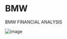# BMW
BMW FINANCIAL ANALYSIS

![image](https://github.com/elho2007/BMW/assets/34011591/f2f9cfd2-6341-455d-93f9-7fd244648d0b)
